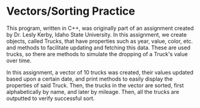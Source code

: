 # Vectors/Sorting Practice

This program, written in C++, was originally part of an assignment created by Dr. Lesly Kerby, Idaho State University. In this assignment, we create objects, called Trucks, that have properties such as year, value, color, etc. and methods to facilitate updating and fetching this data. These are used trucks, so there are methods to simulate the dropping of a Truck's value over time.

In this assignment, a vector of 10 trucks was created, their values updated based upon a certain date, and print methods to easily display the properties of said Truck. Then, the trucks in the vector are sorted, first alphabetically by name, and later by mileage. Then, all the trucks are outputted to verify successful sort. 
